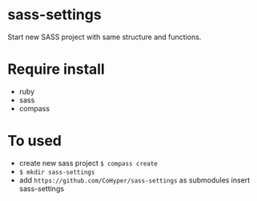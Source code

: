 sass-settings
=============

Start new SASS project with same structure and functions.

# Require install
* ruby
* sass
* compass

# To used
* create new sass project `$ compass create`
* `$ mkdir sass-settings`
* add `https://github.com/CoHyper/sass-settings` as submodules insert sass-settings
